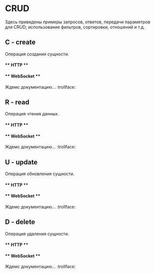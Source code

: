 # CRUD

Здесь приведены примеры запросов, ответов, передачи параметров для CRUD;
использование фильтров, сортировки, отношений и т.д.

## C - create

Операция создания сущности.

<!-- tabs:start -->

#### ** HTTP **

[](http/create.md ':include')

#### ** WebSocket **

Ждемс документацию... :trollface:

<!-- tabs:end -->

## R - read

Операция чтения данных.

<!-- tabs:start -->

#### ** HTTP **

[](http/read.md ':include')

#### ** WebSocket **

Ждемс документацию... :trollface:

<!-- tabs:end -->

## U - update

Операция обновления сущности.

<!-- tabs:start -->

#### ** HTTP **

[](http/update.md ':include')

#### ** WebSocket **

Ждемс документацию... :trollface:

<!-- tabs:end -->

## D - delete

Операция удаления сущности.

<!-- tabs:start -->

#### ** HTTP **

[](http/delete.md ':include')

#### ** WebSocket **

Ждемс документацию... :trollface:

<!-- tabs:end -->

